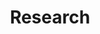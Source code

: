 ---
title: Research
type: landing

sections:
  - block: features2
    content:
      title: ""
      text: ""         # ← add this line
      items: [...]
      items2: [...]
    design: { }

  - block: features
    content:
      title: "Research"
      text: ""         # ← add this line
      items: [...]

---